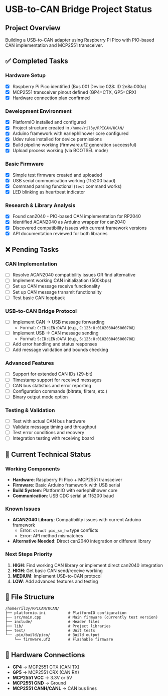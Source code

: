 # USB-to-CAN Bridge Project Status

## Project Overview
Building a USB-to-CAN adapter using Raspberry Pi Pico with PIO-based CAN implementation and MCP2551 transceiver.

## ✅ Completed Tasks

### Hardware Setup
- [x] Raspberry Pi Pico identified (Bus 001 Device 028: ID 2e8a:000a)
- [x] MCP2551 transceiver pinout defined (GP4=CTX, GP5=CRX)
- [x] Hardware connection plan confirmed

### Development Environment
- [x] PlatformIO installed and configured
- [x] Project structure created in `/home/ril3y/RPICAN/UCAN/`
- [x] Arduino framework with earlephilhower core configured
- [x] Udev rules installed for device permissions
- [x] Build pipeline working (firmware.uf2 generation successful)
- [x] Upload process working (via BOOTSEL mode)

### Basic Firmware
- [x] Simple test firmware created and uploaded
- [x] USB serial communication working (115200 baud)
- [x] Command parsing functional (`test` command works)
- [x] LED blinking as heartbeat indicator

### Research & Library Analysis
- [x] Found can2040 - PIO-based CAN implementation for RP2040
- [x] Identified ACAN2040 as Arduino wrapper for can2040
- [x] Discovered compatibility issues with current framework versions
- [x] API documentation reviewed for both libraries

## ❌ Pending Tasks

### CAN Implementation
- [ ] Resolve ACAN2040 compatibility issues OR find alternative
- [ ] Implement working CAN initialization (500kbps)
- [ ] Set up CAN message receive functionality
- [ ] Set up CAN message transmit functionality
- [ ] Test basic CAN loopback

### USB-to-CAN Bridge Protocol
- [ ] Implement CAN → USB message forwarding
  - Format: `C:ID:LEN:DATA` (e.g., `C:123:8:0102030405060708`)
- [ ] Implement USB → CAN message sending
  - Format: `S:ID:LEN:DATA` (e.g., `S:123:8:0102030405060708`)
- [ ] Add error handling and status responses
- [ ] Add message validation and bounds checking

### Advanced Features
- [ ] Support for extended CAN IDs (29-bit)
- [ ] Timestamp support for received messages
- [ ] CAN bus statistics and error reporting
- [ ] Configuration commands (bitrate, filters, etc.)
- [ ] Binary output mode option

### Testing & Validation
- [ ] Test with actual CAN bus hardware
- [ ] Validate message timing and throughput
- [ ] Test error conditions and recovery
- [ ] Integration testing with receiving board

## 🔧 Current Technical Status

### Working Components
- **Hardware**: Raspberry Pi Pico + MCP2551 transceiver
- **Firmware**: Basic Arduino framework with USB serial
- **Build System**: PlatformIO with earlephilhower core
- **Communication**: USB CDC serial at 115200 baud

### Known Issues
- **ACAN2040 Library**: Compatibility issues with current Arduino framework
  - Error: `struct pio_sm_hw` type conflicts
  - Error: API method mismatches
- **Alternative Needed**: Direct can2040 integration or different library

### Next Steps Priority
1. **HIGH**: Find working CAN library or implement direct can2040 integration
2. **HIGH**: Get basic CAN send/receive working
3. **MEDIUM**: Implement USB-to-CAN protocol
4. **LOW**: Add advanced features and testing

## 📁 File Structure
```
/home/ril3y/RPICAN/UCAN/
├── platformio.ini          # PlatformIO configuration
├── src/main.cpp            # Main firmware (currently test version)
├── include/                # Header files
├── lib/                    # Project libraries
├── test/                   # Unit tests
└── .pio/build/pico/        # Build output
    └── firmware.uf2        # Flashable firmware
```

## 🔗 Hardware Connections
- **GP4** → MCP2551 CTX (CAN TX)
- **GP5** → MCP2551 CRX (CAN RX)
- **MCP2551 VCC** → 3.3V or 5V
- **MCP2551 GND** → Ground
- **MCP2551 CANH/CANL** → CAN bus lines
